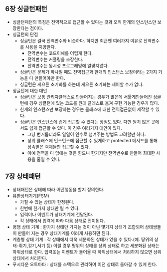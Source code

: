 ## 6장 싱글턴패턴
- 싱글턴패턴의 특징은 전역적으로 접근할 수 있다는 것과 오직 한개의 인스턴스만 보장한다는 점이다.
- 싱글턴의 단점
	- 싱글턴은 결국 전역변수와 비슷하다. 하지만 최근엔 여러가지 이유로 전역변수를 사용을 지양한다.
		- 전역변수는 코드이해를 어렵게 한다.
		- 전역변수는 커플링을 조장한다.
 		- 전역변수는 동시성 프로그래밍에 알맞지않다.
	- 싱글턴은 문제가 하나일 때도 전역접근과 한개의 인스턴스 보장이라는 2가지 기능을 다 만들어야만 한다.
	- 싱글턴은 게으른 초기화를 하는데 게으른 초기화는 제어할 수가 없다.
- 싱글턴에 대한 대안
	- 싱글턴은 보통 관리자클래스로 만들어지는 경우가 많은데 서툴게만들어진 싱글턴에 경우 싱글턴에 있는 코드를 원래 클래스로 옮겨 구현 가능한 경우가 많다.
	- 한개의 인스턴스만 보장하는 경우는 클래스에 대한 전역접근없이 제작할 수 있다.
	- 싱글턴은 인스턴스에 쉽게 접근할 수 있다는 장점도 있다. 다만 원치 않은 곳에서도 쉽게 접근할 수 있다. 이 경우 여러가지 대안이 있다.
		- 그냥 번거롭더라도 일일이 인수로 넘겨주는 방법도 고려할만 하다.
		- 상위 클래스에 인스턴스에 접근할 수 있게하고 protected 메서드를 통해 상속받은 객체들만 접근할 수 있다.
		- 아예 전역을 다 없애는 것은 힘드니 한가지만 전역변수로 만들어 최대한 사용을 줄일 수 있다.

## 7장 상태패턴
- 상태패턴은 상태에 따라 어떤행동을 할지 정의한다.
- 유한상태기계(FSM)
	- 가질 수 있는 상태가 한정된다.
	- 한번에 한가지 상태만 될 수 있다.
	- 입력이나 이벤트가 상태기계에 전달된다.
	- 각 상태에서 입력에 따라 다음 상태로 전이된다.
- 병행 상태 기계 : 한가지 상태만 가지는 것이 아닌 몇가지 상태가 조합되어 상태쌍들이 만들어 지는 경우 상태기계를 여러개 사용하먄 된다.
- 계층형 상태 기계 : 각 상태에서 더욱 세분화된 상태가 있을 수 있다.(예. 땅위의 상태-뛰기,걷기,서기 등) 이럴 경우 땅위의 상태를 상위 상태로 하고 세분화된 상태는 하위상태로 한다. 입력또는 이벤트가 들어올 때 하위상태에서 처리하지 않으면 상위 상태에서 처리한다.
- 푸시다운 오토마타 : 상태를 스택으로 관리하여 이전 상태로 돌아갈 수 있게 한다.

